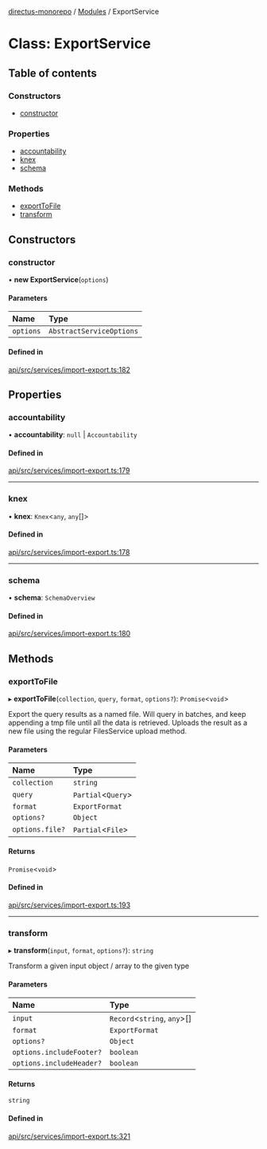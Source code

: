 [directus-monorepo](../README.md) / [Modules](../modules.md) / ExportService

# Class: ExportService

## Table of contents

### Constructors

- [constructor](ExportService.md#constructor)

### Properties

- [accountability](ExportService.md#accountability)
- [knex](ExportService.md#knex)
- [schema](ExportService.md#schema)

### Methods

- [exportToFile](ExportService.md#exporttofile)
- [transform](ExportService.md#transform)

## Constructors

### constructor

• **new ExportService**(`options`)

#### Parameters

| Name | Type |
| :------ | :------ |
| `options` | `AbstractServiceOptions` |

#### Defined in

[api/src/services/import-export.ts:182](https://github.com/directus/directus/blob/9368dbd0c/api/src/services/import-export.ts#L182)

## Properties

### accountability

• **accountability**: ``null`` \| `Accountability`

#### Defined in

[api/src/services/import-export.ts:179](https://github.com/directus/directus/blob/9368dbd0c/api/src/services/import-export.ts#L179)

___

### knex

• **knex**: `Knex`<`any`, `any`[]\>

#### Defined in

[api/src/services/import-export.ts:178](https://github.com/directus/directus/blob/9368dbd0c/api/src/services/import-export.ts#L178)

___

### schema

• **schema**: `SchemaOverview`

#### Defined in

[api/src/services/import-export.ts:180](https://github.com/directus/directus/blob/9368dbd0c/api/src/services/import-export.ts#L180)

## Methods

### exportToFile

▸ **exportToFile**(`collection`, `query`, `format`, `options?`): `Promise`<`void`\>

Export the query results as a named file. Will query in batches, and keep appending a tmp file
until all the data is retrieved. Uploads the result as a new file using the regular
FilesService upload method.

#### Parameters

| Name | Type |
| :------ | :------ |
| `collection` | `string` |
| `query` | `Partial`<`Query`\> |
| `format` | `ExportFormat` |
| `options?` | `Object` |
| `options.file?` | `Partial`<`File`\> |

#### Returns

`Promise`<`void`\>

#### Defined in

[api/src/services/import-export.ts:193](https://github.com/directus/directus/blob/9368dbd0c/api/src/services/import-export.ts#L193)

___

### transform

▸ **transform**(`input`, `format`, `options?`): `string`

Transform a given input object / array to the given type

#### Parameters

| Name | Type |
| :------ | :------ |
| `input` | `Record`<`string`, `any`\>[] |
| `format` | `ExportFormat` |
| `options?` | `Object` |
| `options.includeFooter?` | `boolean` |
| `options.includeHeader?` | `boolean` |

#### Returns

`string`

#### Defined in

[api/src/services/import-export.ts:321](https://github.com/directus/directus/blob/9368dbd0c/api/src/services/import-export.ts#L321)
